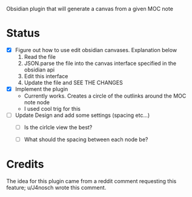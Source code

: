 Obsidian plugin that will generate a canvas from a given MOC note



# Status

- [x] Figure out how to use edit obsidian canvases. Explanation below
  1. Read the file
  2. JSON.parse the file into the canvas interface specified in the obsidian api
  3. Edit this interface
  4. Update the file and SEE THE CHANGES
- [x] Implement the plugin
  - Currently works. Creates a circle of the outlinks around the MOC note node
  - I used cool trig for this
- [ ] Update Design and add some settings (spacing etc...)
  - [ ] Is the cirlcle view the best?
  - [ ] What should the spacing between each node be?


# Credits
The idea for this plugin came from a reddit comment requesting this feature; u/J4nosch wrote this comment. 
